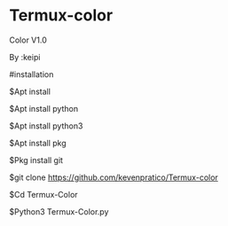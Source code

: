 # Termux-color
Color V1.0

By :keipi


#installation 

$Apt install 

$Apt install python

$Apt install python3

$Apt install pkg 

$Pkg install git

$git clone https://github.com/kevenpratico/Termux-color

$Cd Termux-Color

$Python3 Termux-Color.py 

